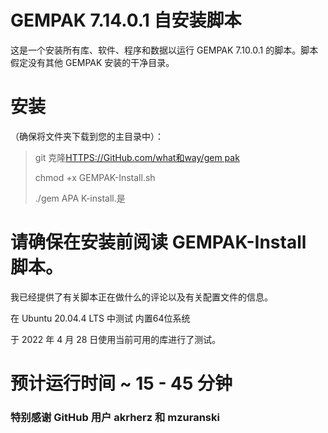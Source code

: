 # GEMPAK 7.14.0.1 自安装脚本

这是一个安装所有库、软件、程序和数据以运行 GEMPAK 7.10.0.1 的脚本。脚本假定没有其他 GEMPAK 安装的干净目录。

# 安装

（确保将文件夹下载到您的主目录中）：

> git 克隆[HTTPS://GitHub.com/what和way/gem pak](https://github.com/whatheway/GEMPAK)
>
> chmod +x GEMPAK-Install.sh
>
> ./gem APA K-install.是

# 请确保在安装前阅读 GEMPAK-Install 脚本。

我已经提供了有关脚本正在做什么的评论以及有关配置文件的信息。

在 Ubuntu 20.04.4 LTS 中测试
内置64位系统

于 2022 年 4 月 28 日使用当前可用的库进行了测试。

# 预计运行时间 ~ 15 - 45 分钟

### 特别感谢 GitHub 用户 akrherz 和 mzuranski
